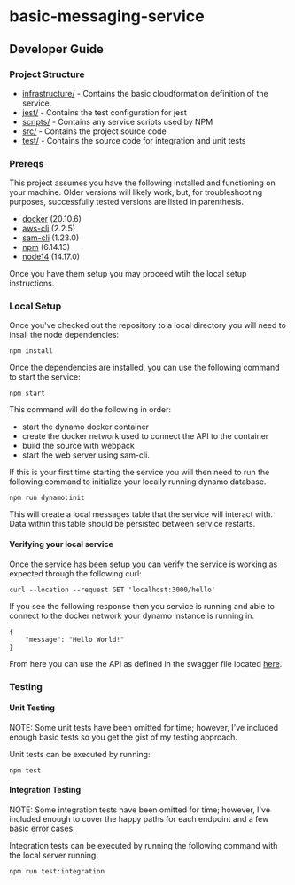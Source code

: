 # basic-messaging-service
## Developer Guide
### Project Structure
* [infrastructure/](./infrastructure) - Contains the basic cloudformation definition of the service.
* [jest/](./jest) - Contains the test configuration for jest
* [scripts/](./scripts) - Contains any service scripts used by NPM
* [src/](./src) - Contains the project source code
* [test/](./test) - Contains the source code for integration and unit tests
### Prereqs
This project assumes you have the following installed and functioning on your machine. Older versions will likely work, but, for troubleshooting purposes, successfully tested versions are listed in parenthesis.

* [docker](https://docs.docker.com/desktop/) (20.10.6)
* [aws-cli](https://docs.aws.amazon.com/cli/latest/userguide/cli-chap-install.html) (2.2.5)
* [sam-cli](https://docs.aws.amazon.com/serverless-application-model/latest/developerguide/serverless-sam-cli-install.html) (1.23.0)
* [npm](https://docs.npmjs.com/downloading-and-installing-node-js-and-npm/) (6.14.13)
* [node14](https://docs.npmjs.com/downloading-and-installing-node-js-and-npm/) (14.17.0)

Once you have them setup you may proceed wtih the local setup instructions.

### Local Setup
Once you've checked out the repository to a local directory you will need to insall the node dependencies:

```
npm install
```

Once the dependencies are installed, you can use the following command to start the service:

```
npm start
```

This command will do the following in order:
* start the dynamo docker container
* create the docker network used to connect the API to the container
* build the source with webpack
* start the web server using sam-cli.

If this is your first time starting the service you will then need to run the following command to initialize your locally running dynamo database. 

```
npm run dynamo:init
```

This will create a local messages table that the service will interact with. Data within this table should be persisted between service restarts.

#### Verifying your local service
Once the service has been setup you can verify the service is working as expected through the following curl:

```
curl --location --request GET 'localhost:3000/hello'
```

If you see the following response then you service is running and able to connect to the docker network your dynamo instance is running in.

```
{
    "message": "Hello World!"
}
```

From here you can use the API as defined in the swagger file located [here](./swagger.yml).
### Testing
#### Unit Testing
NOTE: Some unit tests have been omitted for time; however, I've included enough basic tests so you get the gist of my testing approach.

Unit tests can be executed by running:
```
npm test
```

#### Integration Testing
NOTE: Some integration tests have been omitted for time; however, I've included enough to cover the happy paths for each endpoint and a few basic error cases.

Integration tests can be executed by running the following command with the local server running:
```
npm run test:integration
```